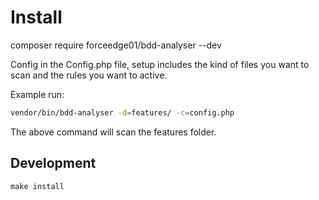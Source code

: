 Install
====

composer require forceedge01/bdd-analyser --dev

Config in the Config.php file, setup includes the kind of files you want to scan and the rules you want to active.

Example run:

```bash
vendor/bin/bdd-analyser -d=features/ -c=config.php
```

The above command will scan the features folder.


Development
-----

```
make install
```
